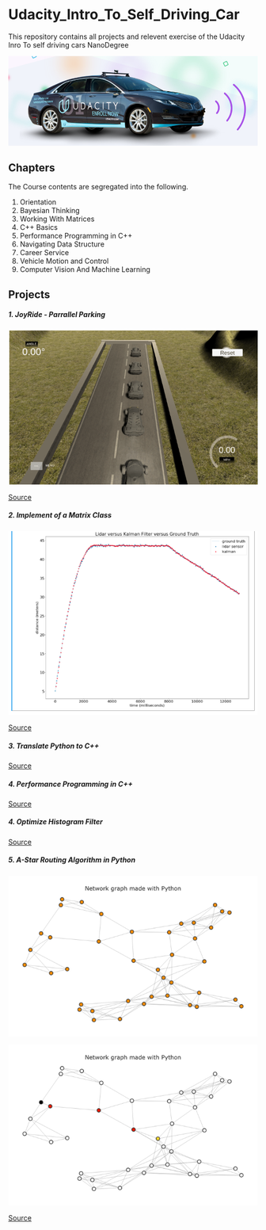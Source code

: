 # Udacity_Intro_To_Self_Driving_Car
This repository contains all projects and relevent exercise of the Udacity Inro To self driving cars NanoDegree

![](isdc-car.png)

## Chapters
The Course contents are segregated into the following.

1. Orientation
2. Bayesian Thinking 
3. Working With Matrices 
4. C++ Basics 
5. Performance Programming in C++
6. Navigating Data Structure
7. Career Service 
8. Vehicle Motion and Control
9. Computer Vision And Machine Learning

## Projects
##### 1. JoyRide - Parrallel Parking

![](parking.jpeg)

[Source](https://drive.google.com/file/d/1-X6UsyV2kh2R7fq8V8eFdoYz_H91O3Kx/view?usp=sharing)

##### 2. Implement of a Matrix Class 

![](Lidar.jpeg)

[Source](https://drive.google.com/file/d/1c5tsF6fdCnoLv9MXVFExdFLr3TZ1nAge/view?usp=sharing)

##### 3. Translate Python to C++
[Source](https://drive.google.com/file/d/1EQ3TZ-5f3hwMfAD3EZkRpDnVLezY_17G/view?usp=sharing) 

##### 4. Performance Programming in C++
[Source](https://drive.google.com/file/d/1dPquv2FXW5L2ZALGl4T3ZWemBR2xchkl/view?usp=sharing)

##### 4. Optimize Histogram Filter
[Source]()

##### 5. A-Star Routing Algorithm in Python
![](Plot1.png)


![](Plot2.png)


[Source](https://drive.google.com/open?id=1t7Ru0kAIj4UVEl8_wdl2Xty5amJhUkLP) 